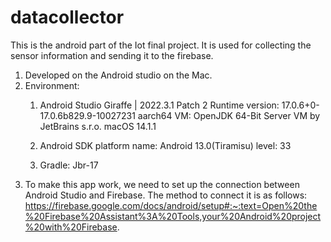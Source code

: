 # datacollector
This is the android part of the Iot final project. It is used for collecting the sensor information and sending it to the firebase.
1. Developed on the Android studio on the Mac.
2. Environment: 
   1) Android Studio Giraffe | 2022.3.1 Patch 2
      Runtime version: 17.0.6+0-17.0.6b829.9-10027231 aarch64
      VM: OpenJDK 64-Bit Server VM by JetBrains s.r.o.
      macOS 14.1.1
      
    2) Android SDK platform
    name:	Android 13.0(Tiramisu)
    level: 33

    3) Gradle: Jbr-17
3. To make this app work, we need to set up the connection between Android Studio and Firebase.  The method to connect it is as follows:
   https://firebase.google.com/docs/android/setup#:~:text=Open%20the%20Firebase%20Assistant%3A%20Tools,your%20Android%20project%20with%20Firebase.



